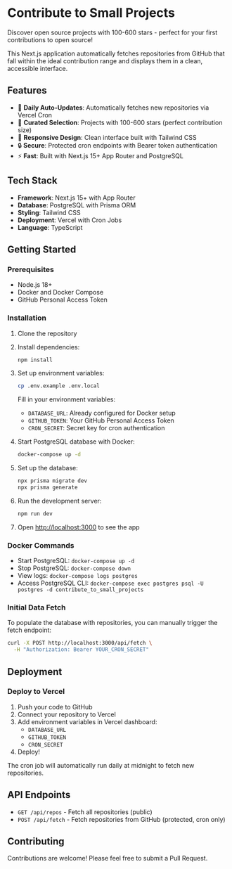 # Contribute to Small Projects

Discover open source projects with 100-600 stars - perfect for your first contributions to open source!

This Next.js application automatically fetches repositories from GitHub that fall within the ideal contribution range and displays them in a clean, accessible interface.

## Features

- 🚀 **Daily Auto-Updates**: Automatically fetches new repositories via Vercel Cron
- 🎯 **Curated Selection**: Projects with 100-600 stars (perfect contribution size)
- 📱 **Responsive Design**: Clean interface built with Tailwind CSS
- 🔒 **Secure**: Protected cron endpoints with Bearer token authentication
- ⚡ **Fast**: Built with Next.js 15+ App Router and PostgreSQL

## Tech Stack

- **Framework**: Next.js 15+ with App Router
- **Database**: PostgreSQL with Prisma ORM
- **Styling**: Tailwind CSS
- **Deployment**: Vercel with Cron Jobs
- **Language**: TypeScript

## Getting Started

### Prerequisites

- Node.js 18+ 
- Docker and Docker Compose
- GitHub Personal Access Token

### Installation

1. Clone the repository
2. Install dependencies:
   ```bash
   npm install
   ```

3. Set up environment variables:
   ```bash
   cp .env.example .env.local
   ```
   Fill in your environment variables:
   - `DATABASE_URL`: Already configured for Docker setup
   - `GITHUB_TOKEN`: Your GitHub Personal Access Token
   - `CRON_SECRET`: Secret key for cron authentication

4. Start PostgreSQL database with Docker:
   ```bash
   docker-compose up -d
   ```

5. Set up the database:
   ```bash
   npx prisma migrate dev
   npx prisma generate
   ```

6. Run the development server:
   ```bash
   npm run dev
   ```

7. Open [http://localhost:3000](http://localhost:3000) to see the app

### Docker Commands

- Start PostgreSQL: `docker-compose up -d`
- Stop PostgreSQL: `docker-compose down`
- View logs: `docker-compose logs postgres`
- Access PostgreSQL CLI: `docker-compose exec postgres psql -U postgres -d contribute_to_small_projects`

### Initial Data Fetch

To populate the database with repositories, you can manually trigger the fetch endpoint:

```bash
curl -X POST http://localhost:3000/api/fetch \
  -H "Authorization: Bearer YOUR_CRON_SECRET"
```

## Deployment

### Deploy to Vercel

1. Push your code to GitHub
2. Connect your repository to Vercel
3. Add environment variables in Vercel dashboard:
   - `DATABASE_URL`
   - `GITHUB_TOKEN` 
   - `CRON_SECRET`
4. Deploy!

The cron job will automatically run daily at midnight to fetch new repositories.

## API Endpoints

- `GET /api/repos` - Fetch all repositories (public)
- `POST /api/fetch` - Fetch repositories from GitHub (protected, cron only)

## Contributing

Contributions are welcome! Please feel free to submit a Pull Request.

